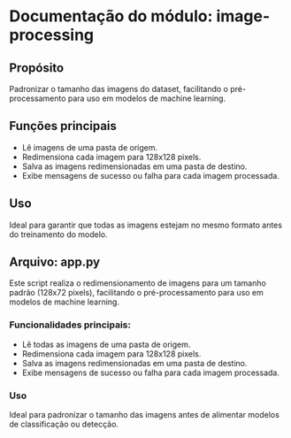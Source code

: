 # Documentação do módulo: image-processing

## Propósito
Padronizar o tamanho das imagens do dataset, facilitando o pré-processamento para uso em modelos de machine learning.

## Funções principais
- Lê imagens de uma pasta de origem.
- Redimensiona cada imagem para 128x128 pixels.
- Salva as imagens redimensionadas em uma pasta de destino.
- Exibe mensagens de sucesso ou falha para cada imagem processada.

## Uso
Ideal para garantir que todas as imagens estejam no mesmo formato antes do treinamento do modelo.

## Arquivo: app.py

Este script realiza o redimensionamento de imagens para um tamanho padrão (128x72 pixels), facilitando o pré-processamento para uso em modelos de machine learning.

### Funcionalidades principais:
- Lê todas as imagens de uma pasta de origem.
- Redimensiona cada imagem para 128x128 pixels.
- Salva as imagens redimensionadas em uma pasta de destino.
- Exibe mensagens de sucesso ou falha para cada imagem processada.

### Uso
Ideal para padronizar o tamanho das imagens antes de alimentar modelos de classificação ou detecção.
